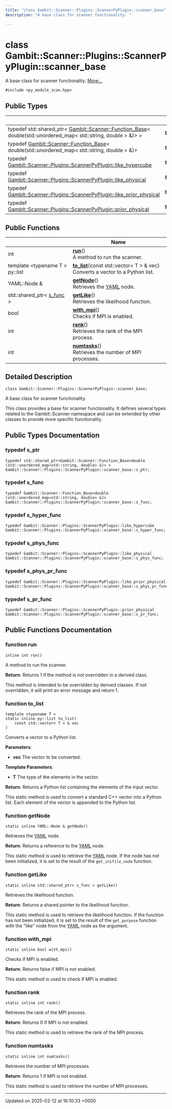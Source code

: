 ```yaml
---
title: "class Gambit::Scanner::Plugins::ScannerPyPlugin::scanner_base"
description: "A base class for scanner functionality. "

---
```


# class Gambit::Scanner::Plugins::ScannerPyPlugin::scanner_base



A base class for scanner functionality.  [More...](#detailed-description)


`#include <py_module_scan.hpp>`

## Public Types

|                | Name           |
| -------------- | -------------- |
| typedef std::shared_ptr< [Gambit::Scanner::Function_Base](/documentation/code/classes/classgambit_1_1scanner_1_1function__base/)< double(std::unordered_map< std::string, double > &)> > | **[s_ptr](/documentation/code/classes/classgambit_1_1scanner_1_1plugins_1_1scannerpyplugin_1_1scanner__base/#typedef-s-ptr)**  |
| typedef [Gambit::Scanner::Function_Base](/documentation/code/classes/classgambit_1_1scanner_1_1function__base/)< double(std::unordered_map< std::string, double > &)> | **[s_func](/documentation/code/classes/classgambit_1_1scanner_1_1plugins_1_1scannerpyplugin_1_1scanner__base/#typedef-s-func)**  |
| typedef [Gambit::Scanner::Plugins::ScannerPyPlugin::like_hypercube](/documentation/code/classes/structgambit_1_1scanner_1_1plugins_1_1scannerpyplugin_1_1like__hypercube/) | **[s_hyper_func](/documentation/code/classes/classgambit_1_1scanner_1_1plugins_1_1scannerpyplugin_1_1scanner__base/#typedef-s-hyper-func)**  |
| typedef [Gambit::Scanner::Plugins::ScannerPyPlugin::like_physical](/documentation/code/classes/structgambit_1_1scanner_1_1plugins_1_1scannerpyplugin_1_1like__physical/) | **[s_phys_func](/documentation/code/classes/classgambit_1_1scanner_1_1plugins_1_1scannerpyplugin_1_1scanner__base/#typedef-s-phys-func)**  |
| typedef [Gambit::Scanner::Plugins::ScannerPyPlugin::like_prior_physical](/documentation/code/classes/structgambit_1_1scanner_1_1plugins_1_1scannerpyplugin_1_1like__prior__physical/) | **[s_phys_pr_func](/documentation/code/classes/classgambit_1_1scanner_1_1plugins_1_1scannerpyplugin_1_1scanner__base/#typedef-s-phys-pr-func)**  |
| typedef [Gambit::Scanner::Plugins::ScannerPyPlugin::prior_physical](/documentation/code/classes/structgambit_1_1scanner_1_1plugins_1_1scannerpyplugin_1_1prior__physical/) | **[s_pr_func](/documentation/code/classes/classgambit_1_1scanner_1_1plugins_1_1scannerpyplugin_1_1scanner__base/#typedef-s-pr-func)**  |

## Public Functions

|                | Name           |
| -------------- | -------------- |
| int | **[run](/documentation/code/classes/classgambit_1_1scanner_1_1plugins_1_1scannerpyplugin_1_1scanner__base/#function-run)**()<br>A method to run the scanner.  |
| template <typename T \> <br>py::list | **[to_list](/documentation/code/classes/classgambit_1_1scanner_1_1plugins_1_1scannerpyplugin_1_1scanner__base/#function-to-list)**(const std::vector< T > & vec)<br>Converts a vector to a Python list.  |
| YAML::Node & | **[getNode](/documentation/code/classes/classgambit_1_1scanner_1_1plugins_1_1scannerpyplugin_1_1scanner__base/#function-getnode)**()<br>Retrieves the [YAML](/documentation/code/namespaces/namespaceyaml/) node.  |
| std::shared_ptr< [s_func](/documentation/code/classes/classgambit_1_1scanner_1_1function__base/) > | **[getLike](/documentation/code/classes/classgambit_1_1scanner_1_1plugins_1_1scannerpyplugin_1_1scanner__base/#function-getlike)**()<br>Retrieves the likelihood function.  |
| bool | **[with_mpi](/documentation/code/classes/classgambit_1_1scanner_1_1plugins_1_1scannerpyplugin_1_1scanner__base/#function-with-mpi)**()<br>Checks if MPI is enabled.  |
| int | **[rank](/documentation/code/classes/classgambit_1_1scanner_1_1plugins_1_1scannerpyplugin_1_1scanner__base/#function-rank)**()<br>Retrieves the rank of the MPI process.  |
| int | **[numtasks](/documentation/code/classes/classgambit_1_1scanner_1_1plugins_1_1scannerpyplugin_1_1scanner__base/#function-numtasks)**()<br>Retrieves the number of MPI processes.  |

## Detailed Description

```
class Gambit::Scanner::Plugins::ScannerPyPlugin::scanner_base;
```

A base class for scanner functionality. 

This class provides a base for scanner functionality. It defines several types related to the Gambit::Scanner namespace and can be extended by other classes to provide more specific functionality. 

## Public Types Documentation

### typedef s_ptr

```
typedef std::shared_ptr<Gambit::Scanner::Function_Base<double (std::unordered_map<std::string, double> &)> > Gambit::Scanner::Plugins::ScannerPyPlugin::scanner_base::s_ptr;
```


### typedef s_func

```
typedef Gambit::Scanner::Function_Base<double (std::unordered_map<std::string, double> &)> Gambit::Scanner::Plugins::ScannerPyPlugin::scanner_base::s_func;
```


### typedef s_hyper_func

```
typedef Gambit::Scanner::Plugins::ScannerPyPlugin::like_hypercube Gambit::Scanner::Plugins::ScannerPyPlugin::scanner_base::s_hyper_func;
```


### typedef s_phys_func

```
typedef Gambit::Scanner::Plugins::ScannerPyPlugin::like_physical Gambit::Scanner::Plugins::ScannerPyPlugin::scanner_base::s_phys_func;
```


### typedef s_phys_pr_func

```
typedef Gambit::Scanner::Plugins::ScannerPyPlugin::like_prior_physical Gambit::Scanner::Plugins::ScannerPyPlugin::scanner_base::s_phys_pr_func;
```


### typedef s_pr_func

```
typedef Gambit::Scanner::Plugins::ScannerPyPlugin::prior_physical Gambit::Scanner::Plugins::ScannerPyPlugin::scanner_base::s_pr_func;
```


## Public Functions Documentation

### function run

```
inline int run()
```

A method to run the scanner. 

**Return**: Returns 1 if the method is not overridden in a derived class. 

This method is intended to be overridden by derived classes. If not overridden, it will print an error message and return 1.


### function to_list

```
template <typename T >
static inline py::list to_list(
    const std::vector< T > & vec
)
```

Converts a vector to a Python list. 

**Parameters**: 

  * **vec** The vector to be converted. 


**Template Parameters**: 

  * **T** The type of the elements in the vector. 


**Return**: Returns a Python list containing the elements of the input vector. 

This static method is used to convert a standard C++ vector into a Python list. Each element of the vector is appended to the Python list.


### function getNode

```
static inline YAML::Node & getNode()
```

Retrieves the [YAML](/documentation/code/namespaces/namespaceyaml/) node. 

**Return**: Returns a reference to the [YAML](/documentation/code/namespaces/namespaceyaml/) node. 

This static method is used to retrieve the [YAML](/documentation/code/namespaces/namespaceyaml/) node. If the node has not been initialized, it is set to the result of the `get_inifile_node` function.


### function getLike

```
static inline std::shared_ptr< s_func > getLike()
```

Retrieves the likelihood function. 

**Return**: Returns a shared pointer to the likelihood function. 

This static method is used to retrieve the likelihood function. If the function has not been initialized, it is set to the result of the `get_purpose` function with the "like" node from the [YAML](/documentation/code/namespaces/namespaceyaml/) node as the argument.


### function with_mpi

```
static inline bool with_mpi()
```

Checks if MPI is enabled. 

**Return**: Returns false if MPI is not enabled. 

This static method is used to check if MPI is enabled.


### function rank

```
static inline int rank()
```

Retrieves the rank of the MPI process. 

**Return**: Returns 0 if MPI is not enabled. 

This static method is used to retrieve the rank of the MPI process.


### function numtasks

```
static inline int numtasks()
```

Retrieves the number of MPI processes. 

**Return**: Returns 1 if MPI is not enabled. 

This static method is used to retrieve the number of MPI processes.


-------------------------------

Updated on 2025-02-12 at 16:10:33 +0000